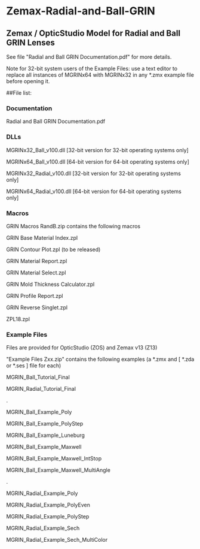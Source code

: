 # Zemax-Radial-and-Ball-GRIN
## Zemax / OpticStudio Model for Radial and Ball GRIN Lenses

See file "Radial and Ball GRIN Documentation.pdf" for more details.

Note for 32-bit system users of the Example Files: use a text editor to replace all instances of MGRINx64 with MGRINx32 in any *.zmx example file before opening it.

##File list:
### Documentation
Radial and Ball GRIN Documentation.pdf

### DLLs
MGRINx32_Ball_v100.dll [32-bit version for 32-bit operating systems only]

MGRINx64_Ball_v100.dll [64-bit version for 64-bit operating systems only]

MGRINx32_Radial_v100.dll [32-bit version for 32-bit operating systems only]

MGRINx64_Radial_v100.dll [64-bit version for 64-bit operating systems only]

### Macros
GRIN Macros RandB.zip contains the following macros

GRIN Base Material Index.zpl

GRIN Contour Plot.zpl (to be released)

GRIN Material Report.zpl

GRIN Material Select.zpl

GRIN Mold Thickness Calculator.zpl

GRIN Profile Report.zpl

GRIN Reverse Singlet.zpl

ZPL18.zpl

### Example Files
Files are provided for OpticStudio (ZOS) and Zemax v13 (Z13)

"Example Files Zxx.zip" contains the following examples (a *.zmx and [ *.zda or *.ses ] file for each)

MGRIN_Ball_Tutorial_Final

MGRIN_Radial_Tutorial_Final

.


MGRIN_Ball_Example_Poly

MGRIN_Ball_Example_PolyStep 

MGRIN_Ball_Example_Luneburg 

MGRIN_Ball_Example_Maxwell

MGRIN_Ball_Example_Maxwell_IntStop

MGRIN_Ball_Example_Maxwell_MultiAngle

.

MGRIN_Radial_Example_Poly

MGRIN_Radial_Example_PolyEven

MGRIN_Radial_Example_PolyStep

MGRIN_Radial_Example_Sech

MGRIN_Radial_Example_Sech_MultiColor



